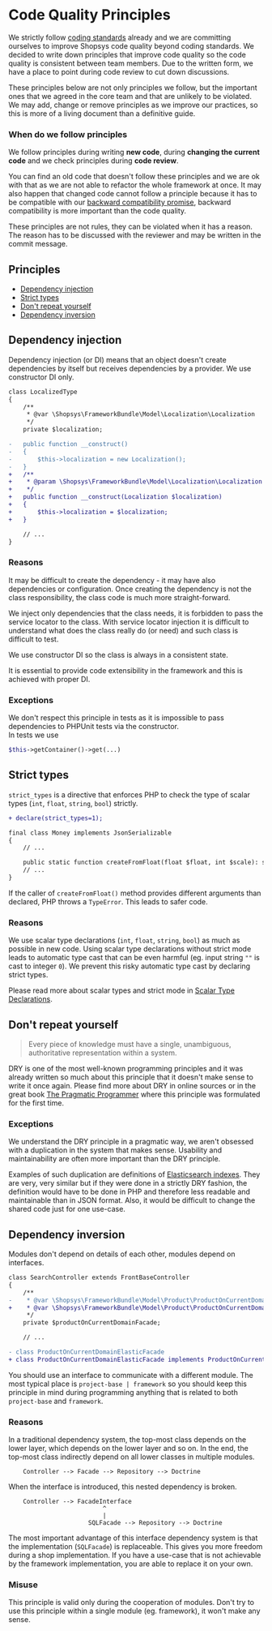 # Code Quality Principles

We strictly follow [coding standards](coding-standards.md) already and we are committing ourselves to improve Shopsys code quality beyond coding standards.
We decided to write down principles that improve code quality so the code quality is consistent between team members.
Due to the written form, we have a place to point during code review to cut down discussions.

These principles below are not only principles we follow, but the important ones that we agreed in the core team and that are unlikely to be violated.
We may add, change or remove principles as we improve our practices, so this is more of a living document than a definitive guide.

### When do we follow principles

We follow principles during writing **new code**, during **changing the current code** and we check principles during **code review**.

You can find an old code that doesn't follow these principles and we are ok with that as we are not able to refactor the whole framework at once.
It may also happen that changed code cannot follow a principle because it has to be compatible with our [backward compatibility promise](backward-compatibility-promise.md), backward compatibility is more important than the code quality.

These principles are not rules, they can be violated when it has a reason.
The reason has to be discussed with the reviewer and may be written in the commit message.

## Principles

* [Dependency injection](#dependency-injection)
* [Strict types](#strict-types)
* [Don't repeat yourself](#dont-repeat-yourself)
* [Dependency inversion](#dependency-inversion)

## Dependency injection

Dependency injection (or DI) means that an object doesn't create dependencies by itself but receives dependencies by a provider.
We use constructor DI only.

```diff
class LocalizedType
{
    /**
     * @var \Shopsys\FrameworkBundle\Model\Localization\Localization
     */
    private $localization;

-   public function __construct()
-   {
-       $this->localization = new Localization();
-   }
+   /**
+    * @param \Shopsys\FrameworkBundle\Model\Localization\Localization $localization
+    */
+   public function __construct(Localization $localization)
+   {
+       $this->localization = $localization;
+   }

    // ...
}
```

### Reasons

It may be difficult to create the dependency - it may have also dependencies or configuration.
Once creating the dependency is not the class responsibility, the class code is much more straight-forward.

We inject only dependencies that the class needs, it is forbidden to pass the service locator to the class.
With service locator injection it is difficult to understand what does the class really do (or need) and such class is difficult to test.

We use constructor DI so the class is always in a consistent state.

It is essential to provide code extensibility in the framework and this is achieved with proper DI.

### Exceptions

We don't respect this principle in tests as it is impossible to pass dependencies to PHPUnit tests via the constructor.  
In tests we use
```php
$this->getContainer()->get(...)
```

## Strict types

`strict_types` is a directive that enforces PHP to check the type of scalar types (`int`, `float`, `string`, `bool`) strictly.

```diff
+ declare(strict_types=1);

final class Money implements JsonSerializable
{
    // ...

    public static function createFromFloat(float $float, int $scale): self
    // ...
}
```

If the caller of `createFromFloat()` method provides different arguments than declared, PHP throws a `TypeError`.
This leads to safer code.

### Reasons

We use scalar type declarations (`int`, `float`, `string`, `bool`) as much as possible in new code.
Using scalar type declarations without strict mode leads to automatic type cast that can be even harmful (eg. input string `""` is cast to integer `0`).
We prevent this risky automatic type cast by declaring strict types.

Please read more about scalar types and strict mode in [Scalar Type Declarations](https://wiki.php.net/rfc/scalar_type_hints_v5).

## Don't repeat yourself

> Every piece of knowledge must have a single, unambiguous, authoritative representation within a system.

DRY is one of the most well-known programming principles and it was already written so much about this principle that it doesn't make sense to write it once again.
Please find more about DRY in online sources or in the great book [The Pragmatic Programmer](https://pragprog.com/book/tpp/the-pragmatic-programmer) where this principle was formulated for the first time.

### Exceptions

We understand the DRY principle in a pragmatic way, we aren't obsessed with a duplication in the system that makes sense.
Usability and maintainability are often more important than the DRY principle.

Examples of such duplication are definitions of [Elasticsearch indexes](https://github.com/shopsys/shopsys/tree/9.0/project-base/src/Resources/definition/product).
They are very, very similar but if they were done in a strictly DRY fashion, the definition would have to be done in PHP and therefore less readable and maintainable than in JSON format.
Also, it would be difficult to change the shared code just for one use-case.

## Dependency inversion

Modules don't depend on details of each other, modules depend on interfaces.

```diff
class SearchController extends FrontBaseController
{
    /**
-    * @var \Shopsys\FrameworkBundle\Model\Product\ProductOnCurrentDomainFacade
+    * @var \Shopsys\FrameworkBundle\Model\Product\ProductOnCurrentDomainFacadeInterface
     */
    private $productOnCurrentDomainFacade;

    // ...
```

```diff
- class ProductOnCurrentDomainElasticFacade
+ class ProductOnCurrentDomainElasticFacade implements ProductOnCurrentDomainFacadeInterface
```

You should use an interface to communicate with a different module.
The most typical place is `project-base | framework` so you should keep this principle in mind during programming anything that is related to both `project-base` and `framework`.

### Reasons

In a traditional dependency system, the top-most class depends on the lower layer, which depends on the lower layer and so on.
In the end, the top-most class indirectly depend on all lower classes in multiple modules.

        Controller --> Facade --> Repository --> Doctrine

When the interface is introduced, this nested dependency is broken.

        Controller --> FacadeInterface
                              ^
                              |
                          SQLFacade --> Repository --> Doctrine

The most important advantage of this interface dependency system is that the implementation (`SQLFacade`) is replaceable.
This gives you more freedom during a shop implementation.
If you have a use-case that is not achievable by the framework implementation, you are able to replace it on your own.

### Misuse

This principle is valid only during the cooperation of modules.
Don't try to use this principle within a single module (eg. framework), it won't make any sense.
